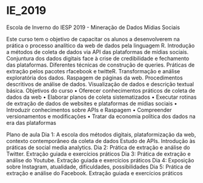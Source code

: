 # IE_2019
Escola de Inverno do IESP 2019 - Mineração de Dados Mídias Sociais

Este curso tem o objetivo de capacitar os alunos a desenvolverem na prática o processo analítico da web de dados pela linguagem R. Introdução a métodos de coleta de dados via API das plataformas de mídias sociais. Conjuntura dos dados digitais face à crise de credibilidade e fechamento das plataformas. Diferentes técnicas de construção de queries. Práticas de extração pelos pacotes rfacebook e twitteR. Transformação e análise exploratória dos dados. Raspagem de páginas da web. Procedimentos descritivos de análise de dados. Visualização de dados e descrição textual básica.
Objetivos do curso
•	Oferecer conhecimentos práticos de coleta de dados da web
•	Elaborar planos de coleta sistematizados
•	Executar rotinas de extração de dados de websites e plataformas de mídias sociais
•	Introduzir conhecimentos sobre APIs e Raspagem
•	Compreender versionamentos e modificações
•	Tratar da economia política dos dados na era das plataformas

Plano de aula
Dia 1: A escola dos métodos digitais, plataformização da web, contexto contemporâneo da coleta de dados Estudo de APIs. Introdução às práticas de social media analytics.
Dia 2: Prática de extração e análise do Twitter. Extração guiada e exercícios práticos
Dia 3: Prática de extração e análise do Youtube. Extração guiada e exercícios práticos
Dia 4: Exposição sobre Instagram, atualidade, dificuldades, possibilidades
Dia 5: Prática de extração e análise do Facebook. Extração guiada e exercícios práticos

